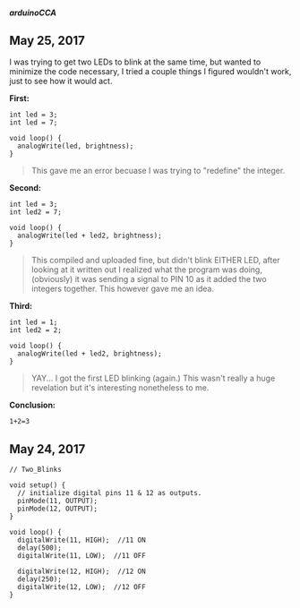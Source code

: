 ##### arduinoCCA


## May 25, 2017
I was trying to get two LEDs to blink at the same time, but wanted to minimize the code necessary, I tried a couple things I figured wouldn't work, just to see how it would act.

**First:**
```
int led = 3;
int led = 7;

void loop() {
  analogWrite(led, brightness);
}
```
>This gave me an error becuase I was trying to "redefine" the integer.

**Second:**
```
int led = 3;
int led2 = 7;

void loop() {
  analogWrite(led + led2, brightness);
}
```
>This compiled and uploaded fine, but didn't blink EITHER LED, after looking at it written out I realized what the program was doing, (obviously) it was sending a signal to PIN 10 as it added the two integers together. This however gave me an idea.

**Third:**
```
int led = 1;
int led2 = 2;

void loop() {
  analogWrite(led + led2, brightness);
}
```
>YAY... I got the first LED blinking (again.) This wasn't really a huge revelation but it's interesting nonetheless to me.

**Conclusion:**
```
1+2=3
```



## May 24, 2017
```
// Two_Blinks

void setup() {
  // initialize digital pins 11 & 12 as outputs.
  pinMode(11, OUTPUT);
  pinMode(12, OUTPUT);
}

void loop() {
  digitalWrite(11, HIGH);  //11 ON
  delay(500);
  digitalWrite(11, LOW);  //11 OFF

  digitalWrite(12, HIGH);  //12 ON
  delay(250);
  digitalWrite(12, LOW);  //12 OFF
}
```
